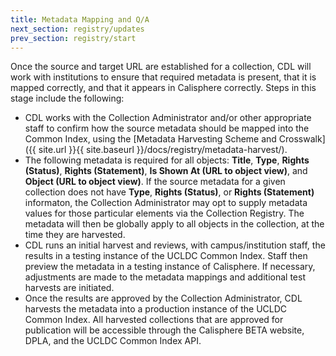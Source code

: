 ```yaml
---
title: Metadata Mapping and Q/A
next_section: registry/updates
prev_section: registry/start
---
```

Once the source and target URL are established for a collection, CDL will work with institutions to ensure that required metadata is present, that it is mapped correctly, and that it appears in Calisphere correctly. Steps in this stage include the following: 

- CDL works with the Collection Administrator and/or other appropriate staff to confirm how the source metadata should be mapped into the Common Index, using the [Metadata Harvesting Scheme and Crosswalk]({{ site.url }}{{ site.baseurl }}/docs/registry/metadata-harvest/). 
- The following metadata is required for all objects: <b>Title</b>, <b>Type</b>, <b>Rights (Status)</b>, <b>Rights (Statement)</b>, <b>Is Shown At (URL to object view)</b>, and <b>Object (URL to object view)</b>. If the source metadata for a given collection does not have <b>Type</b>, <b>Rights (Status)</b>, or <b>Rights (Statement)</b> informaton, the Collection Administrator may opt to supply metadata values for those particular elements via the Collection Registry. The metadata will then be globally apply to all objects in the collection, at the time they are harvested.
- CDL runs an initial harvest and reviews, with campus/institution staff, the results in a testing instance of the UCLDC Common Index.  Staff then preview the metadata in a testing instance of Calisphere. If necessary, adjustments are made to the metadata mappings and additional test harvests are initiated.
- Once the results are approved by the Collection Administrator, CDL harvests the metadata into a production instance of the UCLDC Common Index. All harvested collections that are approved for publication will be accessible through the Calisphere BETA website, DPLA, and the UCLDC Common Index API.

